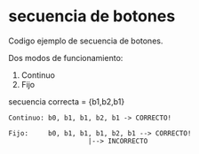 # secuencia de botones
Codigo ejemplo de secuencia de botones.

Dos modos de funcionamiento:
1. Continuo
2. Fijo

secuencia correcta = {b1,b2,b1}

```
Continuo: b0, b1, b1, b2, b1 -> CORRECTO!

Fijo:     b0, b1, b1, b1, b2, b1 --> CORRECTO!
                    |--> INCORRECTO
```
